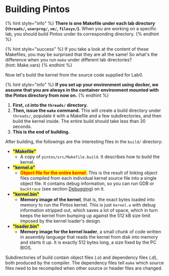 # Building Pintos

{% hint style="info" %}
**There is one Makefile under each lab directory (`threads/`, `userprog/`, `vm/`, `filesys/`).** When you are working on a specific lab, you should build Pintos under its corresponding directory.
{% endhint %}

{% hint style="success" %}
If you take a look at the content of these Makefiles, you may be surprised that they are all the same! So what's the difference when you run `make` under different lab directories?\
(hint: Make.vars)
{% endhint %}

Now let's build the kernel from the source code supplied for Lab0.

{% hint style="info" %}
**If you set up your environment using docker, we assume that you are always in the container environment mounted with the Pintos directory from now on.**
{% endhint %}

1. **First, `cd` into the `threads/` directory.**&#x20;
2. **Then, issue the `make` command.** This will create a build directory under `threads/`, populate it with a Makefile and a few subdirectories, and then build the kernel inside. The entire build should take less than 30 seconds.
3. **This is the end of building.**

After building, the followings are the interesting files in the `build/` directory:

* <mark style="color:blue;">**"Makefile"**</mark>
  * A copy of `pintos/src/Makefile.build`. It describes how to build the kernel.
* <mark style="color:blue;">**"kernel.o"**</mark>
  * <mark style="color:red;">**Object file for the entire kernel.**</mark> This is the result of linking object files compiled from each individual kernel source file into a single object file. It contains debug information, so you can run GDB or `backtrace` (see section [Debugging](../debug-and-test/debugging.md)) on it.
* <mark style="color:blue;">**"kernel.bin"**</mark>
  * **Memory image of the kernel**, that is, the exact bytes loaded into memory to run the Pintos kernel. This is just `kernel.o` with debug information stripped out, which saves a lot of space, which in turn keeps the kernel from bumping up against the 512 kB size limit imposed by the kernel loader's design.
* <mark style="color:blue;">**"loader.bin"**</mark>
  * **Memory image for the kernel loader**, a small chunk of code written in assembly language that reads the kernel from disk into memory and starts it up. It is exactly 512 bytes long, a size fixed by the PC BIOS.

Subdirectories of build contain object files (.o) and dependency files (.d), both produced by the compiler. The dependency files tell `make` which source files need to be recompiled when other source or header files are changed.
